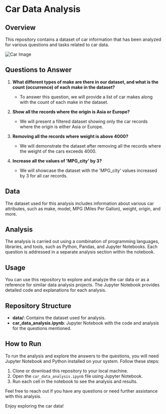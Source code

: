 # Car Data Analysis

## Overview
This repository contains a dataset of car information that has been analyzed for various questions and tasks related to car data.

![Car Image](images/)


## Questions to Answer
1. **What different types of make are there in our dataset, and what is the count (occurrence) of each make in the dataset?**
   - To answer this question, we will provide a list of car makes along with the count of each make in the dataset.

2. **Show all the records where the origin is Asia or Europe?**
   - We will present a filtered dataset showing only the car records where the origin is either Asia or Europe.

3. **Removing all the records where weight is above 4000?**
   - We will demonstrate the dataset after removing all the records where the weight of the cars exceeds 4000.

4. **Increase all the values of 'MPG_city' by 3?**
   - We will showcase the dataset with the 'MPG_city' values increased by 3 for all car records.

## Data
The dataset used for this analysis includes information about various car attributes, such as make, model, MPG (Miles Per Gallon), weight, origin, and more.

## Analysis
The analysis is carried out using a combination of programming languages, libraries, and tools, such as Python, Pandas, and Jupyter Notebooks. Each question is addressed in a separate analysis section within the notebook.

## Usage
You can use this repository to explore and analyze the car data or as a reference for similar data analysis projects. The Jupyter Notebook provides detailed code and explanations for each analysis.

## Repository Structure
- **data/**: Contains the dataset used for analysis.
- **car_data_analysis.ipynb**: Jupyter Notebook with the code and analysis for the questions mentioned.

## How to Run
To run the analysis and explore the answers to the questions, you will need Jupyter Notebook and Python installed on your system. Follow these steps:
1. Clone or download this repository to your local machine.
2. Open the `car_data_analysis.ipynb` file using Jupyter Notebook.
3. Run each cell in the notebook to see the analysis and results.

Feel free to reach out if you have any questions or need further assistance with this analysis.

Enjoy exploring the car data!
